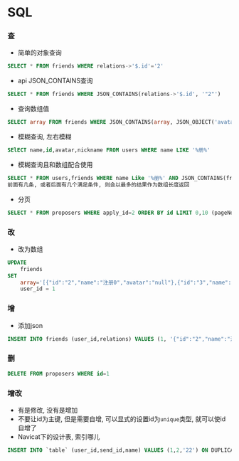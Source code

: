 # SQL

### 查

- 简单的对象查询

```sql
SELECT * FROM friends WHERE relations->'$.id'='2'
```

- api JSON_CONTAINS查询

```sql
SELECT * FROM friends WHERE JSON_CONTAINS(relations->'$.id', '"2"') 
```

- 查询数组值

```sql
SELECT array FROM friends WHERE JSON_CONTAINS(array, JSON_OBJECT('avatar', "null")) 
```

- 模糊查询, 左右模糊

```sql
SElECT name,id,avatar,nickname FROM users WHERE name LIKE '%册%'
```

- 模糊查询且和数组配合使用

```sql
SELECT * FROM users,friends WHERE name Like '%册%' AND JSON_CONTAINS(friends.array->'$[*].id','"2"')
前面有几条, 或者后面有几个满足条件, 则会以最多的结果作为数组长度返回
```

- 分页

```sql
SELECT * FROM proposers WHERE apply_id=2 ORDER BY id LIMIT 0,10 (pageNo=0, pageSize)
```


### 改

- 改为数组

```sql
UPDATE 
	friends 
SET 
	array='[{"id":"2","name":"注册0","avatar":"null"},{"id":"3","name":"注册2","avatar":"null"}]' WHERE 
	user_id = 1
```

### 增

- 添加json

```sql
INSERT INTO friends (user_id,relations) VALUES (1, '{"id":"2","name":"注册1","avatar":"null"}')
```

### 删
```sql
DELETE FROM proposers WHERE id=1
```

### 增改

- 有是修改, 没有是增加
- 不要让id为主键, 但是需要自增, 可以显式的设置id为`unique`类型, 就可以使id自增了
- Navicat下的设计表, 索引哪儿

```sql
INSERT INTO `table` (user_id,send_id,name) VALUES (1,2,'22') ON DUPLICATE KEY UPDATE name='77'
```